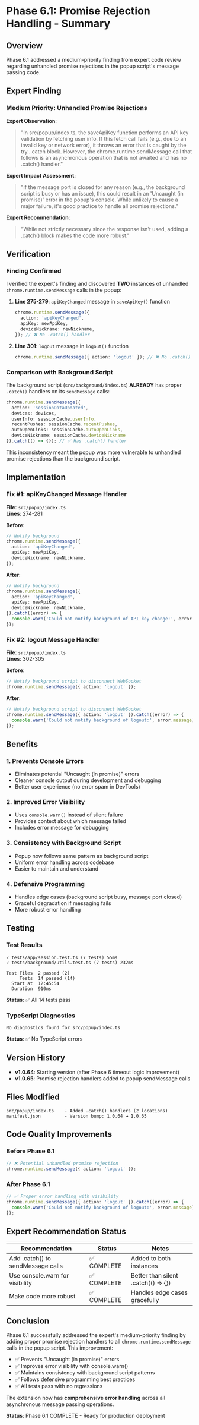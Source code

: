 # Phase 6.1: Promise Rejection Handling - Summary

## Overview
Phase 6.1 addressed a medium-priority finding from expert code review regarding unhandled promise rejections in the popup script's message passing code.

## Expert Finding

### Medium Priority: Unhandled Promise Rejections
**Expert Observation**: 
> "In src/popup/index.ts, the saveApiKey function performs an API key validation by fetching user info. If this fetch call fails (e.g., due to an invalid key or network error), it throws an error that is caught by the try...catch block. However, the chrome.runtime.sendMessage call that follows is an asynchronous operation that is not awaited and has no .catch() handler."

**Expert Impact Assessment**:
> "If the message port is closed for any reason (e.g., the background script is busy or has an issue), this could result in an 'Uncaught (in promise)' error in the popup's console. While unlikely to cause a major failure, it's good practice to handle all promise rejections."

**Expert Recommendation**:
> "While not strictly necessary since the response isn't used, adding a .catch() block makes the code more robust."

## Verification

### Finding Confirmed
I verified the expert's finding and discovered **TWO** instances of unhandled `chrome.runtime.sendMessage` calls in the popup:

1. **Line 275-279**: `apiKeyChanged` message in `saveApiKey()` function
   ```typescript
   chrome.runtime.sendMessage({
     action: 'apiKeyChanged',
     apiKey: newApiKey,
     deviceNickname: newNickname,
   }); // ❌ No .catch() handler
   ```

2. **Line 301**: `logout` message in `logout()` function
   ```typescript
   chrome.runtime.sendMessage({ action: 'logout' }); // ❌ No .catch() handler
   ```

### Comparison with Background Script
The background script (`src/background/index.ts`) **ALREADY** has proper `.catch()` handlers on its `sendMessage` calls:

```typescript
chrome.runtime.sendMessage({
  action: 'sessionDataUpdated',
  devices: devices,
  userInfo: sessionCache.userInfo,
  recentPushes: sessionCache.recentPushes,
  autoOpenLinks: sessionCache.autoOpenLinks,
  deviceNickname: sessionCache.deviceNickname
}).catch(() => {}); // ✅ Has .catch() handler
```

This inconsistency meant the popup was more vulnerable to unhandled promise rejections than the background script.

## Implementation

### Fix #1: apiKeyChanged Message Handler
**File**: `src/popup/index.ts`  
**Lines**: 274-281

**Before**:
```typescript
// Notify background
chrome.runtime.sendMessage({
  action: 'apiKeyChanged',
  apiKey: newApiKey,
  deviceNickname: newNickname,
});
```

**After**:
```typescript
// Notify background
chrome.runtime.sendMessage({
  action: 'apiKeyChanged',
  apiKey: newApiKey,
  deviceNickname: newNickname,
}).catch((error) => {
  console.warn('Could not notify background of API key change:', error.message);
});
```

### Fix #2: logout Message Handler
**File**: `src/popup/index.ts`  
**Lines**: 302-305

**Before**:
```typescript
// Notify background script to disconnect WebSocket
chrome.runtime.sendMessage({ action: 'logout' });
```

**After**:
```typescript
// Notify background script to disconnect WebSocket
chrome.runtime.sendMessage({ action: 'logout' }).catch((error) => {
  console.warn('Could not notify background of logout:', error.message);
});
```

## Benefits

### 1. Prevents Console Errors
- Eliminates potential "Uncaught (in promise)" errors
- Cleaner console output during development and debugging
- Better user experience (no error spam in DevTools)

### 2. Improved Error Visibility
- Uses `console.warn()` instead of silent failure
- Provides context about which message failed
- Includes error message for debugging

### 3. Consistency with Background Script
- Popup now follows same pattern as background script
- Uniform error handling across codebase
- Easier to maintain and understand

### 4. Defensive Programming
- Handles edge cases (background script busy, message port closed)
- Graceful degradation if messaging fails
- More robust error handling

## Testing

### Test Results
```
✓ tests/app/session.test.ts (7 tests) 55ms
✓ tests/background/utils.test.ts (7 tests) 232ms

Test Files  2 passed (2)
     Tests  14 passed (14)
  Start at  12:45:54
  Duration  910ms
```

**Status**: ✅ All 14 tests pass

### TypeScript Diagnostics
```
No diagnostics found for src/popup/index.ts
```

**Status**: ✅ No TypeScript errors

## Version History

- **v1.0.64**: Starting version (after Phase 6 timeout logic improvement)
- **v1.0.65**: Promise rejection handlers added to popup sendMessage calls

## Files Modified

```
src/popup/index.ts    - Added .catch() handlers (2 locations)
manifest.json         - Version bump: 1.0.64 → 1.0.65
```

## Code Quality Improvements

### Before Phase 6.1
```typescript
// ❌ Potential unhandled promise rejection
chrome.runtime.sendMessage({ action: 'logout' });
```

### After Phase 6.1
```typescript
// ✅ Proper error handling with visibility
chrome.runtime.sendMessage({ action: 'logout' }).catch((error) => {
  console.warn('Could not notify background of logout:', error.message);
});
```

## Expert Recommendation Status

| Recommendation | Status | Notes |
|---------------|--------|-------|
| Add .catch() to sendMessage calls | ✅ COMPLETE | Added to both instances |
| Use console.warn for visibility | ✅ COMPLETE | Better than silent .catch(() => {}) |
| Make code more robust | ✅ COMPLETE | Handles edge cases gracefully |

## Conclusion

Phase 6.1 successfully addressed the expert's medium-priority finding by adding proper promise rejection handlers to all `chrome.runtime.sendMessage` calls in the popup script. This improvement:

- ✅ Prevents "Uncaught (in promise)" errors
- ✅ Improves error visibility with console.warn()
- ✅ Maintains consistency with background script patterns
- ✅ Follows defensive programming best practices
- ✅ All tests pass with no regressions

The extension now has **comprehensive error handling** across all asynchronous message passing operations.

**Status**: Phase 6.1 COMPLETE - Ready for production deployment

